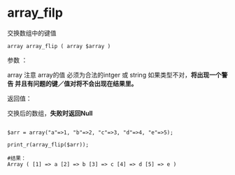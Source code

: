 # array\_filp

交换数组中的键值

```
array array_flip ( array $array )
```

参数 ：

array 注意 array的值 必须为合法的intger 或 string 如果类型不对，**将出现一个警告 并且有问题的键／值对将不会出现在结果里。**

返回值：

交换后的数组，**失败时返回Null**

```

$arr = array("a"=>1, "b"=>2, "c"=>3, "d"=>4, "e"=>5);

print_r(array_flip($arr));

#结果：
Array ( [1] => a [2] => b [3] => c [4] => d [5] => e )
```




